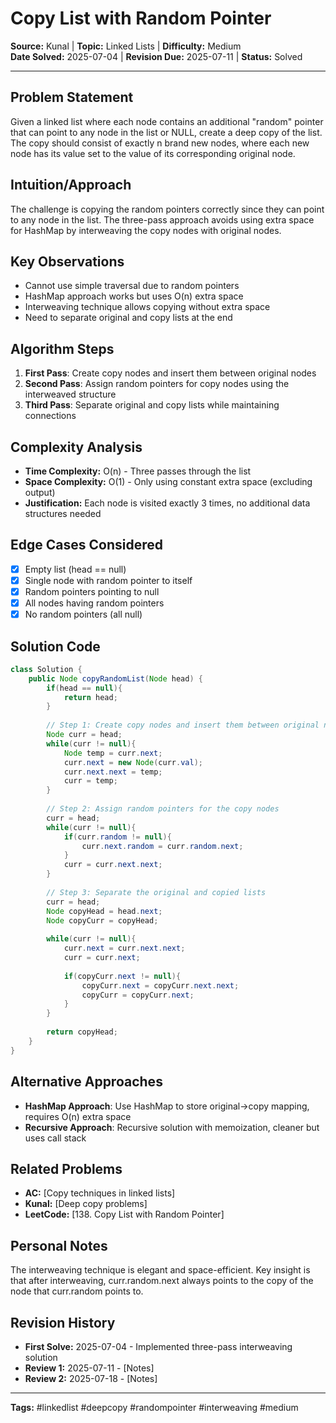 # Copy List with Random Pointer

**Source:** Kunal | **Topic:** Linked Lists | **Difficulty:** Medium  
**Date Solved:** 2025-07-04 | **Revision Due:** 2025-07-11 | **Status:** Solved

---

## Problem Statement
Given a linked list where each node contains an additional "random" pointer that can point to any node in the list or NULL, create a deep copy of the list. The copy should consist of exactly n brand new nodes, where each new node has its value set to the value of its corresponding original node.

## Intuition/Approach
The challenge is copying the random pointers correctly since they can point to any node in the list. The three-pass approach avoids using extra space for HashMap by interweaving the copy nodes with original nodes.

## Key Observations
- Cannot use simple traversal due to random pointers
- HashMap approach works but uses O(n) extra space
- Interweaving technique allows copying without extra space
- Need to separate original and copy lists at the end

## Algorithm Steps
1. **First Pass**: Create copy nodes and insert them between original nodes
2. **Second Pass**: Assign random pointers for copy nodes using the interweaved structure
3. **Third Pass**: Separate original and copy lists while maintaining connections

## Complexity Analysis
- **Time Complexity:** O(n) - Three passes through the list
- **Space Complexity:** O(1) - Only using constant extra space (excluding output)
- **Justification:** Each node is visited exactly 3 times, no additional data structures needed

## Edge Cases Considered
- [x] Empty list (head == null)
- [x] Single node with random pointer to itself
- [x] Random pointers pointing to null
- [x] All nodes having random pointers
- [x] No random pointers (all null)

## Solution Code

```java
class Solution {
    public Node copyRandomList(Node head) {
        if(head == null){
            return head;
        }
        
        // Step 1: Create copy nodes and insert them between original nodes
        Node curr = head;
        while(curr != null){
            Node temp = curr.next;
            curr.next = new Node(curr.val);
            curr.next.next = temp;
            curr = temp;
        }
        
        // Step 2: Assign random pointers for the copy nodes
        curr = head;
        while(curr != null){
            if(curr.random != null){
                curr.next.random = curr.random.next;
            }
            curr = curr.next.next;
        }
        
        // Step 3: Separate the original and copied lists
        curr = head;
        Node copyHead = head.next;
        Node copyCurr = copyHead;
        
        while(curr != null){
            curr.next = curr.next.next;
            curr = curr.next;
            
            if(copyCurr.next != null){
                copyCurr.next = copyCurr.next.next;
                copyCurr = copyCurr.next;
            }
        }
        
        return copyHead;
    }
}
```

## Alternative Approaches
- **HashMap Approach**: Use HashMap to store original->copy mapping, requires O(n) extra space
- **Recursive Approach**: Recursive solution with memoization, cleaner but uses call stack

## Related Problems
- **AC:** [Copy techniques in linked lists]
- **Kunal:** [Deep copy problems]
- **LeetCode:** [138. Copy List with Random Pointer]

## Personal Notes
The interweaving technique is elegant and space-efficient. Key insight is that after interweaving, curr.random.next always points to the copy of the node that curr.random points to.

## Revision History
- **First Solve:** 2025-07-04 - Implemented three-pass interweaving solution
- **Review 1:** 2025-07-11 - [Notes]
- **Review 2:** 2025-07-18 - [Notes]

---
**Tags:** #linkedlist #deepcopy #randompointer #interweaving #medium 